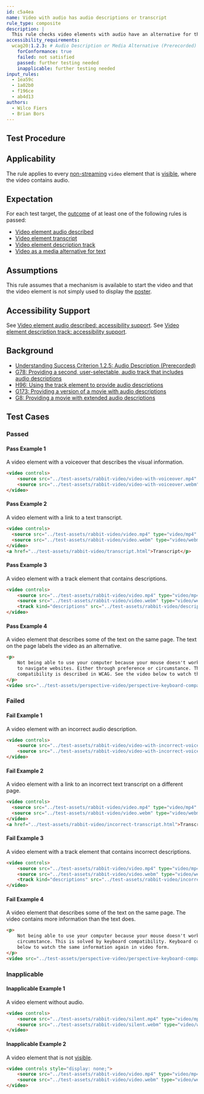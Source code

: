 ```yaml
---
id: c5a4ea
name: Video with audio has audio descriptions or transcript
rule_type: composite
description: |
  This rule checks video elements with audio have an alternative for the video content as audio or as text.
accessibility_requirements:
  wcag20:1.2.3: # Audio Description or Media Alternative (Prerecorded) (A)
    forConformance: true
    failed: not satisfied
    passed: further testing needed
    inapplicable: further testing needed
input_rules:
  - 1ea59c
  - 1a02b0
  - f196ce
  - ab4d13
authors:
  - Wilco Fiers
  - Brian Bors
---
```


## Test Procedure

## Applicability

The rule applies to every [non-streaming](#non-streaming-media-element) `video` element that is [visible](#visible), where the video contains audio.

## Expectation

For each test target, the [outcome](#outcome) of at least one of the following rules is passed:

- [Video element audio described](https://act-rules.github.io/rules/1ea59c)
- [Video element transcript](https://act-rules.github.io/rules/1a02b0)
- [Video element description track](https://act-rules.github.io/rules/f196ce)
- [Video as a media alternative for text](https://act-rules.github.io/rules/ab4d13)

## Assumptions

This rule assumes that a mechanism is available to start the video and that the video element is not simply used to display the [poster](https://www.w3.org/TR/html5/semantics-embedded-content.html#element-attrdef-video-poster).

## Accessibility Support

See [Video element audio described: accessibility support](https://act-rules.github.io/rules/1ea59c#accessibility-support).
See [Video element description track: accessibility support](https://act-rules.github.io/rules/f196ce#accessibility-support).

## Background

- [Understanding Success Criterion 1.2.5: Audio Description (Prerecorded)
  ](https://www.w3.org/WAI/WCAG21/Understanding/audio-description-prerecorded.html)
- [G78: Providing a second, user-selectable, audio track that includes audio descriptions
  ](https://www.w3.org/TR/2016/NOTE-WCAG20-TECHS-20161007/G78)
- [H96: Using the track element to provide audio descriptions
  ](https://www.w3.org/WAI/GL/2016/WD-WCAG20-TECHS-20160105/H96)
- [G173: Providing a version of a movie with audio descriptions
  ](https://www.w3.org/TR/2016/NOTE-WCAG20-TECHS-20161007/G173)
- [G8: Providing a movie with extended audio descriptions
  ](https://www.w3.org/TR/2016/NOTE-WCAG20-TECHS-20161007/G8)

## Test Cases

### Passed

#### Pass Example 1

A video element with a voiceover that describes the visual information.

```html
<video controls>
	<source src="../test-assets/rabbit-video/video-with-voiceover.mp4" type="video/mp4" />
	<source src="../test-assets/rabbit-video/video-with-voiceover.webm" type="video/webm" />
</video>
```

#### Pass Example 2

A video element with a link to a text transcript.

```html
<video controls>
  <source src="../test-assets/rabbit-video/video.mp4" type="video/mp4" />
  <source src="../test-assets/rabbit-video/video.webm" type="video/webm"/>
</video>
<a href="../test-assets/rabbit-video/transcript.html">Transcript</p>
```

#### Pass Example 3

A video element with a track element that contains descriptions.

```html
<video controls>
	<source src="../test-assets/rabbit-video/video.mp4" type="video/mp4" />
	<source src="../test-assets/rabbit-video/video.webm" type="video/webm" />
	<track kind="descriptions" src="../test-assets/rabbit-video/descriptions.vtt" />
</video>
```

#### Pass Example 4

A video element that describes some of the text on the same page. The text on the page labels the video as an alternative.

```html
<p>
	Not being able to use your computer because your mouse doesn't work, is frustrating. Many people use only the keyboard
	to navigate websites. Either through preference or circumstance. This is solved by keyboard compatibility. Keyboard
	compatibility is described in WCAG. See the video below to watch the same information again in video form.
</p>
<video src="../test-assets/perspective-video/perspective-keyboard-compatibility-video.mp4" controls></video>
```

### Failed

#### Fail Example 1

A video element with an incorrect audio description.

```html
<video controls>
	<source src="../test-assets/rabbit-video/video-with-incorrect-voiceover.mp4" type="video/mp4" />
	<source src="../test-assets/rabbit-video/video-with-incorrect-voiceover.webm" type="video/webm" />
</video>
```

#### Fail Example 2

A video element with a link to an incorrect text transcript on a different page.

```html
<video controls>
  <source src="../test-assets/rabbit-video/video.mp4" type="video/mp4" />
  <source src="../test-assets/rabbit-video/video.webm" type="video/webm" />
</video>
<a href="../test-assets/rabbit-video/incorrect-transcript.html">Transcript</p>
```

#### Fail Example 3

A video element with a track element that contains incorrect descriptions.

```html
<video controls>
	<source src="../test-assets/rabbit-video/video.mp4" type="video/mp4" />
	<source src="../test-assets/rabbit-video/video.webm" type="video/webm" />
	<track kind="descriptions" src="../test-assets/rabbit-video/incorrect-descriptions.vtt" />
</video>
```

#### Fail Example 4

A video element that describes some of the text on the same page. The video contains more information than the text does.

```html
<p>
	Not being able to use your computer because your mouse doesn't work, is frustrating. Either through preference or
	circumstance. This is solved by keyboard compatibility. Keyboard compatibility is described in WCAG. See the video
	below to watch the same information again in video form.
</p>
<video src="../test-assets/perspective-video/perspective-keyboard-compatibility-video.mp4" controls></video>
```

### Inapplicable

#### Inapplicable Example 1

A video element without audio.

```html
<video controls>
	<source src="../test-assets/rabbit-video/silent.mp4" type="video/mp4" />
	<source src="../test-assets/rabbit-video/silent.webm" type="video/webm" />
</video>
```

#### Inapplicable Example 2

A video element that is not [visible](#visible).

```html
<video controls style="display: none;">
	<source src="../test-assets/rabbit-video/video.mp4" type="video/mp4" />
	<source src="../test-assets/rabbit-video/video.webm" type="video/webm" />
</video>
```
